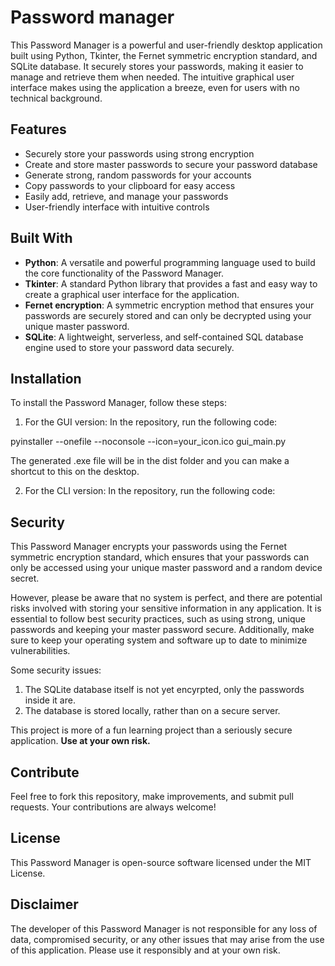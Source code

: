 # Password manager

This Password Manager is a powerful and user-friendly desktop application built using Python, Tkinter, the Fernet symmetric encryption standard, and SQLite database. It securely stores your passwords, making it easier to manage and retrieve them when needed. The intuitive graphical user interface makes using the application a breeze, even for users with no technical background.

## Features

* Securely store your passwords using strong encryption
* Create and store master passwords to secure your password database
* Generate strong, random passwords for your accounts
* Copy passwords to your clipboard for easy access
* Easily add, retrieve, and manage your passwords
* User-friendly interface with intuitive controls

## Built With

* **Python**: A versatile and powerful programming language used to build the core functionality of the Password Manager.
* **Tkinter**: A standard Python library that provides a fast and easy way to create a graphical user interface for the application.
* **Fernet encryption**: A symmetric encryption method that ensures your passwords are securely stored and can only be decrypted using your unique master password.
* **SQLite**: A lightweight, serverless, and self-contained SQL database engine used to store your password data securely.

## Installation

To install the Password Manager, follow these steps:

1. For the GUI version:
In the repository, run the following code:

pyinstaller --onefile --noconsole --icon=your_icon.ico gui_main.py

The generated .exe file will be in the dist folder and you can make a shortcut to this on the desktop.

2. For the CLI version:
In the repository, run the following code:


## Security 

This Password Manager encrypts your passwords using the Fernet symmetric encryption standard, which ensures that your passwords can only be accessed using your unique master password and a random device secret. 

However, please be aware that no system is perfect, and there are potential risks involved with storing your sensitive information in any application. It is essential to follow best security practices, such as using strong, unique passwords and keeping your master password secure. Additionally, make sure to keep your operating system and software up to date to minimize vulnerabilities. 

Some security issues: 
1. The SQLite database itself is not yet encyrpted, only the passwords inside it are. 
2. The database is stored locally, rather than on a secure server.

This project is more of a fun learning project than a seriously secure application. **Use at your own risk.**

## Contribute
Feel free to fork this repository, make improvements, and submit pull requests. Your contributions are always welcome!

## License
This Password Manager is open-source software licensed under the MIT License.

## Disclaimer
The developer of this Password Manager is not responsible for any loss of data, compromised security, or any other issues that may arise from the use of this application. Please use it responsibly and at your own risk.